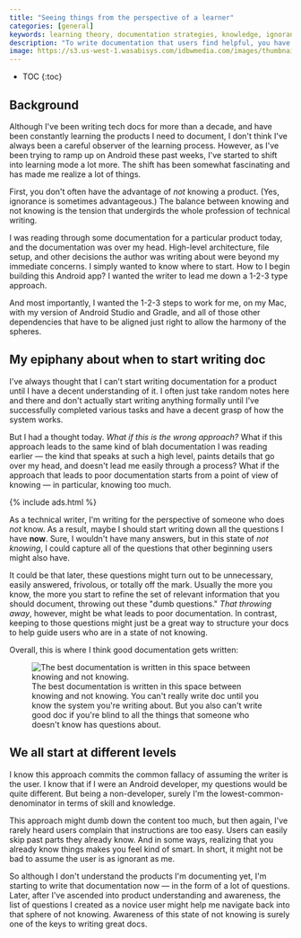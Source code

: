 ```yaml
---
title: "Seeing things from the perspective of a learner"
categories: [general]
keywords: learning theory, documentation strategies, knowledge, ignorance, curse of knowledge
description: "To write documentation that users find helpful, you have to understand the mindset of someone who doesn't possess all the knowledge that you have. You have to understand what it's like not to know -- even not to know some of the most basic assumptions. Trying to capture this state of un-knowledge and remember all the questions you have is critical to writing documentation that speaks to this type of user."
image: https://s3.us-west-1.wasabisys.com/idbwmedia.com/images/thumbnails/goodspacesthumb.png
---
```


* TOC
{:toc}

## Background

Although I've been writing tech docs for more than a decade, and have been constantly learning the products I need to document, I don't think I've always been a careful observer of the learning process. However, as I've been trying to ramp up on Android these past weeks, I've started to shift into learning mode a lot more. The shift has been somewhat fascinating and has made me realize a lot of things.

First, you don't often have the advantage of *not* knowing a product. (Yes, ignorance is sometimes advantageous.) The balance between knowing and not knowing is the tension that undergirds the whole profession of technical writing.

I was reading through some documentation for a particular product today, and the documentation was over my head. High-level architecture, file setup, and other decisions the author was writing about were beyond my immediate concerns. I simply wanted to know where to start. How to I begin building this Android app? I wanted the writer to lead me down a 1-2-3 type approach.

And most importantly, I wanted the 1-2-3 steps to work for me, on my Mac, with my version of Android Studio and Gradle, and all of those other dependencies that have to be aligned just right to allow the harmony of the spheres.

## My epiphany about when to start writing doc

I've always thought that I can't start writing documentation for a product until I have a decent understanding of it. I often just take random notes here and there and don't actually start writing anything formally until I've successfully completed various tasks and have a decent grasp of how the system works.

But I had a thought today. *What if this is the wrong approach?* What if this approach leads to the same kind of blah documentation I was reading earlier &mdash; the kind that speaks at such a high level, paints details that go over my head, and doesn't lead me easily through a process? What if the approach that leads to poor documentation starts from a point of view of knowing &mdash; in particular, knowing too much.

{% include ads.html %}

As a technical writer, I'm writing for the perspective of someone who does *not* know. As a result, maybe I should start writing down all the questions I have **now**. Sure, I wouldn't have many answers, but in this state of *not knowing*, I could capture all of the questions that other beginning users might also have.

It could be that later, these questions might turn out to be unnecessary, easily answered, frivolous, or totally off the mark. Usually the more you know, the more you start to refine the set of relevant information that you should document, throwing out these "dumb questions." *That throwing away*, however, might be what leads to poor documentation. In contrast, keeping to those questions might just be a great way to structure your docs to help guide users who are in a state of not knowing.

Overall, this is where I think good documentation gets written:

<figure><img src="{{ "https://s3.us-west-1.wasabisys.com/idbwmedia.com/images/goodspacesforwritingdocs-01.png" | prepend: site.baseurl }}" alt="The best documentation is written in this space between knowing and not knowing." /><figcaption>The best documentation is written in this space between knowing and not knowing. You can't really write doc until you know the system you're writing about. But you also can't write good doc if you're blind to all the things that someone who doesn't know has questions about.</figcaption></figure>

## We all start at different levels

I know this approach commits the common fallacy of assuming the writer is the user. I know that if I were an Android developer, my questions would be quite different. But being a non-developer, surely I'm the lowest-common-denominator in terms of skill and knowledge.

This approach might dumb down the content too much, but then again, I've rarely heard users complain that instructions are too easy. Users can easily skip past parts they already know. And in some ways, realizing that you already know things makes you feel kind of smart. In short, it might not be bad to assume the user is as ignorant as me.

So although I don't understand the products I'm documenting yet, I'm starting to write that documentation now &mdash; in the form of a lot of questions. Later, after I've ascended into product understanding and awareness, the list of questions I created as a novice user might help me navigate back into that sphere of not knowing. Awareness of this state of not knowing is surely one of the keys to writing great docs.

